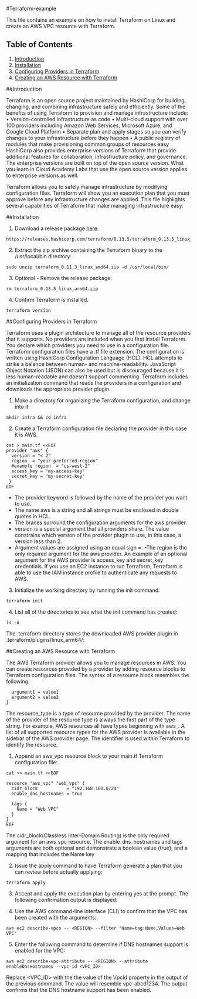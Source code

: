#Terraform-example

This file contains an example on how to install Terraform on Linux and create an AWS VPC resource with Terraform.

## Table of Contents
1. <a href="#introduction">Introduction</a>
2. <a href="#installation">Installation</a>
3. <a href="#configuring-providers-in-terraform">Configuring Providers in Terraform</a>
4. <a href="#creating-an-aws-resource-with-terraform">Creating an AWS Resource with Terraform</a>

##Introduction

Terraform is an open source project maintained by HashiCorp for building, changing, and combining infrastructure safely and efficiently. Some of the benefits of using Terraform to provision and manage infrastructure include:
•	Version-controlled infrastructure as code
•	Multi-cloud support with over 100 providers including Amazon Web Services, Microsoft Azure, and Google Cloud Platform
•	Separate plan and apply stages so you can verify changes to your infrastructure before they happen
•	A public registry of modules that make provisioning common groups of resources easy
HashiCorp also provides enterprise versions of Terraform that provide additional features for collaboration, infrastructure policy, and governance. The enterprise versions are built on top of the open source version. What you learn in Cloud Academy Labs that use the open source version applies to enterprise versions as well.

Terraform allows you to safely manage infrastructure by modifying configuration files. Terraform will show you an execution plan that you must approve before any infrastructure changes are applied. This file highlights several capabilities of Terraform that make managing infrastructure easy. 

##Installation
1. Download a release package <a href=https://www.terraform.io/downloads.html> here</a>.
```
https://releases.hashicorp.com/terraform/0.13.5/terraform_0.13.5_linux_arm64.zip
```
2. Extract the zip archive containing the Terraform binary to the /usr/local/bin directory:
```
sudo unzip terraform_0.11.3_linux_amd64.zip -d /usr/local/bin/
```
3. Optional - Remove the release package:
```
rm terraform_0.13.5_linux_arm64.zip
```
4. Confirm Terraform is installed.
```
terraform version
```

##Configuring Providers in Terraform

Terraform uses a plugin architecture to manage all of the resource providers that it supports. No providers are included when you first install Terraform. You declare which providers you need to use in a configuration file. Terraform configuration files have a .tf file extension. The configuration is written using HashiCorp Configuration Language (HCL). HCL attempts to strike a balance between human- and machine-readability. JavaScript Object Notation (JSON) can also be used but is discouraged because it is less human-readable and doesn't support commenting.
Terraform includes an initialization command that reads the providers in a configuration and downloads the appropriate provider plugin. 

1. Make a directory for organizing the Terraform configuration, and change into it:
```
mkdir infra && cd infra
```
2. Create a Terraform configuration file declaring the provider in this case it is AWS.
```
cat > main.tf <<EOF
provider "aws" {
  version = "< 2"
  region  = "your-preferred-region"
  #example region  = "us-west-2"
  access_key = "my-access-key"
  secret_key = "my-secret-key"
 }
EOF
```
-	The provider keyword is followed by the name of the provider you want to use.
-	The name aws is a string and all strings must be enclosed in double quotes in HCL.
-	The braces surround the configuration arguments for the aws provider.
-	version is a special argument that all providers share. The value constrains which version of the provider plugin to use, in this case, a version less than 2.
-	Argument values are assigned using an equal sign =. 
-The region is the only required argument for the aws provider. An example of an optional argument for the AWS provider is access_key and secret_key credentials. If you use an EC2 instance to run Terraform, Terraform is able to use the IAM instance profile to authenticate any requests to AWS.

3. Initialize the working directory by running the init command:
```
terraform init
```
4. List all of the directories to see what the init command has created:
```
ls -A
```
The .terraform directory stores the downloaded AWS provider plugin in .terraform/plugins/linux_arm64/:

##Creating an AWS Resource with Terraform

The AWS Terraform provider allows you to manage resources in AWS. You can create resources provided by a provider by adding resource blocks to Terraform configuration files. The syntax of a resource block resembles the following:
```resource "resource_type" "identifier" {
  argument1 = value1
  argument2 = value2
}
```
The resource_type is a type of resource provided by the provider. The name of the provider of the resource type is always the first part of the type string. For example, AWS resources all have types beginning with aws_. A list of all supported resource types for the AWS provider is available in the sidebar of the AWS provider page. The identifier is used within Terraform to identify the resource.

1. Append an aws_vpc resource block to your main.tf Terraform configuration file:
```
cat >> main.tf <<EOF

resource "aws_vpc" "web_vpc" {
  cidr_block           = "192.168.100.0/24"
  enable_dns_hostnames = true

  tags {
    Name = "Web VPC"
  }
}
EOF
```
The cidr_block(Classless Inter-Domain Routing) is the only required argument for an aws_vpc resource. The enable_dns_hostnames and tags arguments are both optional and demonstrate a boolean value (true), and a mapping that includes the Name key

2. Issue the apply command to have Terraform generate a plan that you can review before actually applying:
```
terraform apply
```
3. Accept and apply the execution plan by entering yes at the prompt.
The following confirmation output is displayed:

4. Use the AWS command-line interface (CLI) to confirm that the VPC has been created with the arguments:
```
aws ec2 describe-vpcs -- <REGION> --filter "Name=tag:Name,Values=Web VPC"
```

5. Enter the following command to determine if DNS hostnames support is enabled for the VPC:
```
aws ec2 describe-vpc-attribute -- <REGION> --attribute enableDnsHostnames --vpc-id <VPC_ID>
```
Replace <VPC_ID> with the the value of the VpcId property in the output of the previous command. The value will resemble vpc-abcd1234. The output confirms that the DNS hostname support has been enabled.

